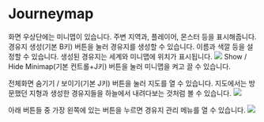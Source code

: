 # Journeymap

화면 우상단에는 미니맵이 있습니다. 주변 지역과, 플레이어, 몬스터 등을 표시해줍니다.
경유지 생성(기본 B키) 버튼을 눌러 경유지를 생성할 수 있습니다. 이름과 색깔 등을 설정할 수 있습니다. 생성된 경유지는 세계와 미니맵에 위치가 표시됩니다.
![](waypoint.png)
Show / Hide Minimap(기본 컨트롤+J키) 버튼을 눌러 미니맵을 켜고 끌 수 있습니다.

전체화면 숨기기 / 보이기(기본 J키) 버튼을 눌러 지도를 열 수 있습니다. 지도에서는 방문했던 지형과 생성한 경유지들을 하늘에서 내려다보는 것처럼 볼 수 있습니다.
![](map.png)

아래 버튼들 중 가장 왼쪽에 있는 버튼을 누르면 경유지 관리 메뉴를 열 수 있습니다.
![](waypoint_manager.png)
